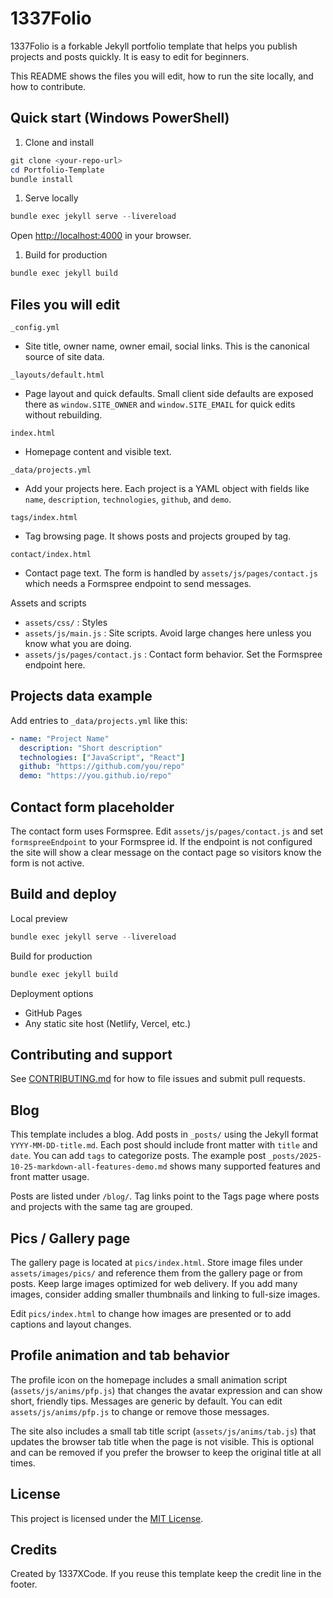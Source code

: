 # 1337Folio

1337Folio is a forkable Jekyll portfolio template that helps you publish projects and posts quickly. It is easy to edit for beginners.

This README shows the files you will edit, how to run the site locally, and how to contribute.

## Quick start (Windows PowerShell)

1. Clone and install

```powershell
git clone <your-repo-url>
cd Portfolio-Template
bundle install
```

1. Serve locally

```powershell
bundle exec jekyll serve --livereload
```

Open [http://localhost:4000](http://localhost:4000) in your browser.

1. Build for production

```powershell
bundle exec jekyll build
```

## Files you will edit

`_config.yml`

- Site title, owner name, owner email, social links. This is the canonical source of site data.

`_layouts/default.html`

- Page layout and quick defaults. Small client side defaults are exposed there as `window.SITE_OWNER` and `window.SITE_EMAIL` for quick edits without rebuilding.

`index.html`

- Homepage content and visible text.

`_data/projects.yml`

- Add your projects here. Each project is a YAML object with fields like `name`, `description`, `technologies`, `github`, and `demo`.

`tags/index.html`

- Tag browsing page. It shows posts and projects grouped by tag.

`contact/index.html`

- Contact page text. The form is handled by `assets/js/pages/contact.js` which needs a Formspree endpoint to send messages.

Assets and scripts

- `assets/css/` : Styles
- `assets/js/main.js` : Site scripts. Avoid large changes here unless you know what you are doing.
- `assets/js/pages/contact.js` : Contact form behavior. Set the Formspree endpoint here.

## Projects data example

Add entries to `_data/projects.yml` like this:

```yaml
- name: "Project Name"
  description: "Short description"
  technologies: ["JavaScript", "React"]
  github: "https://github.com/you/repo"
  demo: "https://you.github.io/repo"
```

## Contact form placeholder

The contact form uses Formspree. Edit `assets/js/pages/contact.js` and set `formspreeEndpoint` to your Formspree id. If the endpoint is not configured the site will show a clear message on the contact page so visitors know the form is not active.

## Build and deploy

Local preview

```powershell
bundle exec jekyll serve --livereload
```

Build for production

```powershell
bundle exec jekyll build
```

Deployment options

- GitHub Pages
- Any static site host (Netlify, Vercel, etc.)

## Contributing and support

See [CONTRIBUTING.md](CONTRIBUTING.md) for how to file issues and submit pull requests.

## Blog

This template includes a blog. Add posts in `_posts/` using the Jekyll format `YYYY-MM-DD-title.md`. Each post should include front matter with `title` and `date`. You can add `tags` to categorize posts. The example post `_posts/2025-10-25-markdown-all-features-demo.md` shows many supported features and front matter usage.

Posts are listed under `/blog/`. Tag links point to the Tags page where posts and projects with the same tag are grouped.

## Pics / Gallery page

The gallery page is located at `pics/index.html`. Store image files under `assets/images/pics/` and reference them from the gallery page or from posts. Keep large images optimized for web delivery. If you add many images, consider adding smaller thumbnails and linking to full-size images.

Edit `pics/index.html` to change how images are presented or to add captions and layout changes.

## Profile animation and tab behavior

The profile icon on the homepage includes a small animation script (`assets/js/anims/pfp.js`) that changes the avatar expression and can show short, friendly tips. Messages are generic by default. You can edit `assets/js/anims/pfp.js` to change or remove those messages.

The site also includes a small tab title script (`assets/js/anims/tab.js`) that updates the browser tab title when the page is not visible. This is optional and can be removed if you prefer the browser to keep the original title at all times.

## License

This project is licensed under the [MIT License](LICENSE).

## Credits

Created by 1337XCode. If you reuse this template keep the credit line in the footer.